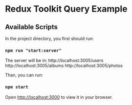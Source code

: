 # Redux Toolkit Query Example

## Available Scripts

In the project directory, you first should run:

### `npm run "start:server"`

The server will be in:
http://localhost:3005/users
http://localhost:3005/albums
http://localhost:3005/photos

Than, you can run:

### `npm start`

Open [http://localhost:3000](http://localhost:3000) to view it in your browser.
